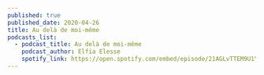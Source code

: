 ```yaml
---
published: true
published_date: 2020-04-26
title: Au delà de moi-même
podcasts_list:
  - podcast_title: Au delà de moi-même
    podcast_author: Elfia Elesse
    spotify_link: https://open.spotify.com/embed/episode/21AGLvTTEM9U1YZoIMsrgc
---
```

